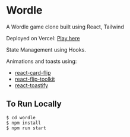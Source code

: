 # Wordle

A Wordle game clone built using React, Tailwind

Deployed on Vercel:
[Play here](https://my-wordle.vercel.app/)

State Management using Hooks.

Animations and toasts using:
- [react-card-flip](https://github.com/AaronCCWong/react-card-flip)
- [react-flip-toolkit](https://github.com/aholachek/react-flip-toolkit)
- [react-toastify](https://github.com/fkhadra/react-toastify)


## To Run Locally
```
$ cd wordle
$ npm install
$ npm run start
```
